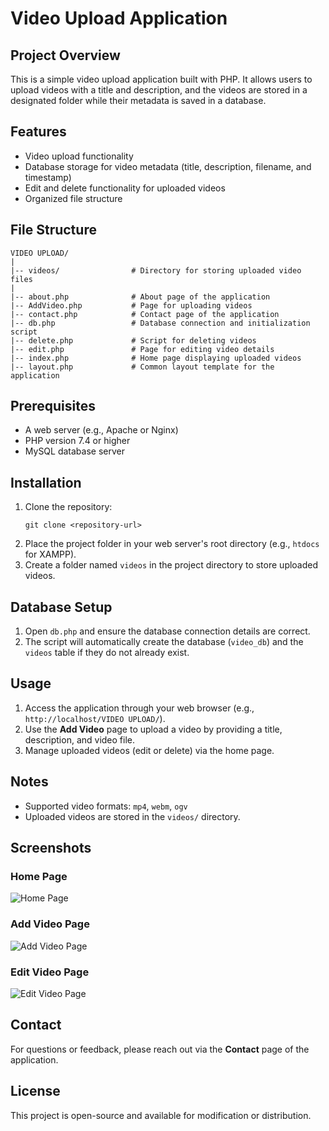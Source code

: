 # Video Upload Application

## Project Overview

This is a simple video upload application built with PHP. It allows users to upload videos with a title and description, and the videos are stored in a designated folder while their metadata is saved in a database.

## Features

- Video upload functionality
- Database storage for video metadata (title, description, filename, and timestamp)
- Edit and delete functionality for uploaded videos
- Organized file structure

## File Structure

```
VIDEO UPLOAD/
|
|-- videos/                # Directory for storing uploaded video files
|
|-- about.php              # About page of the application
|-- AddVideo.php           # Page for uploading videos
|-- contact.php            # Contact page of the application
|-- db.php                 # Database connection and initialization script
|-- delete.php             # Script for deleting videos
|-- edit.php               # Page for editing video details
|-- index.php              # Home page displaying uploaded videos
|-- layout.php             # Common layout template for the application
```

## Prerequisites

- A web server (e.g., Apache or Nginx)
- PHP version 7.4 or higher
- MySQL database server

## Installation

1. Clone the repository:
   ```
   git clone <repository-url>
   ```
2. Place the project folder in your web server's root directory (e.g., `htdocs` for XAMPP).
3. Create a folder named `videos` in the project directory to store uploaded videos.

## Database Setup

1. Open `db.php` and ensure the database connection details are correct.
2. The script will automatically create the database (`video_db`) and the `videos` table if they do not already exist.

## Usage

1. Access the application through your web browser (e.g., `http://localhost/VIDEO UPLOAD/`).
2. Use the **Add Video** page to upload a video by providing a title, description, and video file.
3. Manage uploaded videos (edit or delete) via the home page.

## Notes

- Supported video formats: `mp4`, `webm`, `ogv`
- Uploaded videos are stored in the `videos/` directory.

## Screenshots

### Home Page
![Home Page](screenshots/home_page.png)

### Add Video Page
![Add Video Page](screenshots/add_video_page.png)

### Edit Video Page
![Edit Video Page](screenshots/edit_video_page.png)

## Contact

For questions or feedback, please reach out via the **Contact** page of the application.

## License

This project is open-source and available for modification or distribution.

